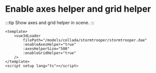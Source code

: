 # Enable axes helper and grid helper

:::tip
Show axes and grid helper in scene.
:::

<EnableAxesGrid />

```vue
<template>
    <vue3dLoader
        filePath="/models/collada/stormtrooper/stormtrooper.dae"
        :enableAxesHelper="true"
        :axesHelperSize="500"
        :enableGridHelper="true"
    />
</template>
<script setup lang="ts"></script>
```